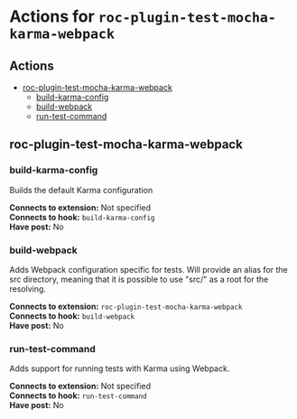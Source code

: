 # Actions for `roc-plugin-test-mocha-karma-webpack`

## Actions
* [roc-plugin-test-mocha-karma-webpack](#roc-plugin-test-mocha-karma-webpack)
  * [build-karma-config](#build-karma-config)
  * [build-webpack](#build-webpack)
  * [run-test-command](#run-test-command)

## roc-plugin-test-mocha-karma-webpack

### build-karma-config

Builds the default Karma configuration

__Connects to extension:__ Not specified  
__Connects to hook:__ `build-karma-config`  
__Have post:__ No  

### build-webpack

Adds Webpack configuration specific for tests. Will provide an alias for the src directory, meaning that it is possible to use "src/" as a root for the resolving.

__Connects to extension:__ `roc-plugin-test-mocha-karma-webpack`  
__Connects to hook:__ `build-webpack`  
__Have post:__ No  

### run-test-command

Adds support for running tests with Karma using Webpack.

__Connects to extension:__ Not specified  
__Connects to hook:__ `run-test-command`  
__Have post:__ No  
